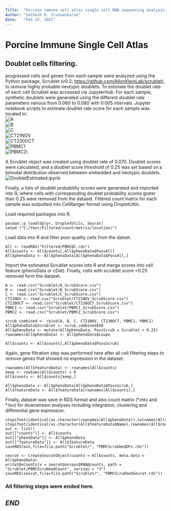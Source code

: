 ```yaml
---
Title:  "Porcine immune cell atlas single cell RNA sequencing analysis pipeline"
Author: "Sathesh K. Sivasankaran"
Date:   "Feb 15, 2021"
---
```


# Porcine Immune Single Cell Atlas

## Doublet cells filtering.
progressed cells and genes from each sample were analyzed using the Python package, Scrublet (v0.2; https://github.com/AllonKleinLab/scrublet), to remove highly probable neotypic doublets. To estimate the doublet rate of each cell Scrublet was accessed via JupyterHub. For each sample, synthetic doublets were generated using the different doublet rate parameters various from 0.060 to 0.080 with 0.005 intervals. Jupyter notebook scripts to estimate doublet rate score for each sample was located in:\
![A](Notebook/Doublet/A.ipynb)\
![B](Notebook/Doublet/B.ipynb)\
![C](Notebook/Doublet/C.ipynb)\
![CT21NOV](Notebook/Doublet/CT21NOV.ipynb)\
![CT230OCT](Notebook/Doublet/CT230OCT.ipynb)\
![PBMC1](Notebook/Doublet/PBMC1.ipynb)\
![PBMC2](Notebook/Doublet/PBMC2.ipynb)\

A Scrublet object was created using doublet rate of 0.070. Doublet scores were calculated, and a doublet score threshold of 0.25 was set based on a bimodal distribution observed between embedded and neotypic doublets.\
![DoubletEstimated.ipynb](Notebook/Doublet/DoubletEstimated.ipynb)

Finally, a lists of doublet probability scores were generated and imported into R, where cells with corresponding doublet probability scores grater than 0.25 were removed from the dataset. Filtered count matrix for each sample was outputted into CellRanger format using DropletUtils.

Load required packages into R.
```
pacman::p_load(dplyr, DropletUtils, Seurat)
setwd ("C:/Your/Filtered/count/matrix/location/")
```

Load data into R and filter poor quality cells from the datset.
```
All <- readRDS("Filtered/PBMCQC.rds")
All$counts <- All$counts[,All$phenoData$PassAll]
All$phenoData <- All$phenoData[All$phenoData$PassAll,]
```

Import the estimated Scrublet scores into R and merge scores into cell feature (phenoData or cDat). Finally, cells with scrublet score <0.25 removed form the dataset.
```
A <- read.csv("Scrublet/A_ScrubScore.csv")
B <- read.csv("Scrublet/B_ScrubScore.csv")
C <- read.csv("Scrublet/C_ScrubScore.csv")
CT21NOV <- read.csv("Scrublet/CT21NOV_ScrubScore.csv")
CT230OCT <- read.csv("Scrublet/CT230OCT_ScrubScore.csv")
PBMC1 <- read.csv("Scrublet/PBMC1_ScrubScore.csv")
PBMC2 <- read.csv("Scrublet/PBMC2_ScrubScore.csv")

scrub_combined <- rbind(A, B, C, CT21NOV, CT230OCT, PBMC1, PBMC2)
All$phenoData$Scrublet <- scrub_combined$X0
All$phenoData <- mutate(All$phenoData, PassScrub = Scrublet < 0.25)
rownames(All$phenoData) <- All$phenoData$Loupe

All$counts <- All$counts[,All$phenoData$PassScrub]
```

Again, gene filtration step was performed here after all cell filtering steps to remove genes that showed no expression in the dataset.
```
rownames(All$featureData) <- rownames(All$counts)
keep <- rowSums(All$counts) > 0
All$counts <- All$counts[keep,]

All$phenoData <- All$phenoData[All$phenoData$PassScrub,]
All$featureData <- All$featureData[rownames(All$counts),]
```
Finally, dataset was save in RDS format and also count matrix (*.mtx and *.tsv) for downstream analyses including integration, clustering and differential gene expression.
```
stopifnot(identical(as.character(rownames(All$phenoData)),colnames(All$counts)))
stopifnot(identical(as.character(All$featureData$Name),rownames(All$counts)))
out <- list()
out[["counts"]] <- All$counts
out[["phenoData"]] <- All$phenoData
out[["featureData"]] <- All$featureData
saveRDS(out,file=file.path("Scrublet/", "PBMCScrubbedDFs.rds"))

seurat <- CreateSeuratObject(counts = All$counts, meta.data = All$phenoData)
write10xCounts(x = seurat@assays$RNA@counts, path = "Scrublet/PBMCScrubbedCount", version = "3")
saveRDS(seurat,file=file.path("Scrublet/", "PBMCScrubbedSeurat.rds"))
```

### All filtering steps were ended here.
## ___END___
